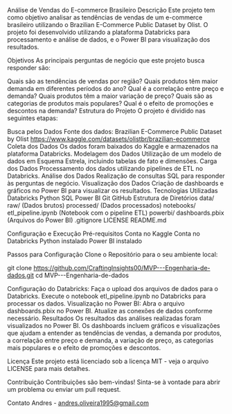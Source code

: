 Análise de Vendas do E-commerce Brasileiro
Descrição
Este projeto tem como objetivo analisar as tendências de vendas de um e-commerce brasileiro utilizando o Brazilian E-Commerce Public Dataset by Olist. O projeto foi desenvolvido utilizando a plataforma Databricks para processamento e análise de dados, e o Power BI para visualização dos resultados.

Objetivos
As principais perguntas de negócio que este projeto busca responder são:

Quais são as tendências de vendas por região?
Quais produtos têm maior demanda em diferentes períodos do ano?
Qual é a correlação entre preço e demanda?
Quais produtos têm a maior variação de preço?
Quais são as categorias de produtos mais populares?
Qual é o efeito de promoções e descontos na demanda?
Estrutura do Projeto
O projeto é dividido nas seguintes etapas:

Busca pelos Dados
Fonte dos dados: Brazilian E-Commerce Public Dataset by Olist https://www.kaggle.com/datasets/olistbr/brazilian-ecommerce
Coleta dos Dados
Os dados foram baixados do Kaggle e armazenados na plataforma Databricks.
Modelagem dos Dados
Utilização de um modelo de dados em Esquema Estrela, incluindo tabelas de fato e dimensões.
Carga dos Dados
Processamento dos dados utilizando pipelines de ETL no Databricks.
Análise dos Dados
Realização de consultas SQL para responder às perguntas de negócio.
Visualização dos Dados
Criação de dashboards e gráficos no Power BI para visualizar os resultados.
Tecnologias Utilizadas
Databricks
Python
SQL
Power BI
Git
GitHub
Estrutura de Diretórios
data/
raw/ (Dados brutos)
processed/ (Dados processados)
notebooks/
etl_pipeline.ipynb (Notebook com o pipeline ETL)
powerbi/
dashboards.pbix (Arquivos do Power BI)
.gitignore
LICENSE
README.md

Configuração e Execução
Pré-requisitos
Conta no Kaggle
Conta no Databricks
Python instalado
Power BI instalado

Passos para Configuração
Clone o Repositório para o seu ambiente local:


git clone https://github.com/CraftingInsights00/MVP---Engenharia-de-dados.git
cd MVP---Engenharia-de-dados


Configuração do Databricks:
Faça o upload dos arquivos de dados para o Databricks.
Execute o notebook etl_pipeline.ipynb no Databricks para processar os dados.
Visualização no Power BI:
Abra o arquivo dashboards.pbix no Power BI.
Atualize as conexões de dados conforme necessário.
Resultados
Os resultados das análises realizadas foram visualizados no Power BI. Os dashboards incluem gráficos e visualizações que ajudam a entender as tendências de vendas, a demanda por produtos, a correlação entre preço e demanda, a variação de preço, as categorias mais populares e o efeito de promoções e descontos.

Licença
Este projeto está licenciado sob a licença MIT - veja o arquivo LICENSE para mais detalhes.

Contribuição
Contribuições são bem-vindas! Sinta-se à vontade para abrir um problema ou enviar um pull request.

Contato
Andres - andres.oliveira1995@gmail.com

